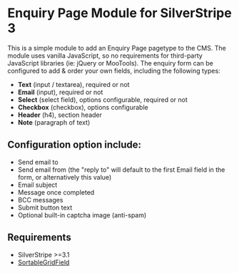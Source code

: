 Enquiry Page Module for SilverStripe 3
======================================
This is a simple module to add an Enquiry Page pagetype to the CMS.
The module uses vanilla JavaScript, so no requirements for third-party JavaScript libraries
(ie: jQuery or MooTools). The enquiry form can be configured to add &
order your own fields, including the following types:

* **Text** (input / textarea), required or not
* **Email** (input), required or not
* **Select** (select field), options configurable, required or not
* **Checkbox** (checkbox), options configurable
* **Header** (h4), section header
* **Note** (paragraph of text)

## Configuration option include:
* Send email to
* Send email from (the "reply to" will default to the first Email field in the form, or alternatively this value)
* Email subject
* Message once completed
* BCC messages
* Submit button text
* Optional built-in captcha image (anti-spam)

## Requirements
* SilverStripe >=3.1
* [SortableGridField](https://github.com/UndefinedOffset/SortableGridField)